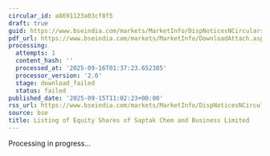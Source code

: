 ```yaml
---
circular_id: a8691123a03cf8f5
draft: true
guid: https://www.bseindia.com/markets/MarketInfo/DispNoticesNCirculars.aspx?Noticeid={3675A687-AAA0-4417-8C4D-C624969235A1}&noticeno=20250915-21&dt=09/15/2025&icount=21&totcount=81&flag=0
pdf_url: https://www.bseindia.com/markets/MarketInfo/DownloadAttach.aspx?id=20250915-21&attachedId=
processing:
  attempts: 1
  content_hash: ''
  processed_at: '2025-09-16T01:37:23.652385'
  processor_version: '2.0'
  stage: download_failed
  status: failed
published_date: '2025-09-15T11:02:23+00:00'
rss_url: https://www.bseindia.com/markets/MarketInfo/DispNoticesNCirculars.aspx?Noticeid={3675A687-AAA0-4417-8C4D-C624969235A1}&noticeno=20250915-21&dt=09/15/2025&icount=21&totcount=81&flag=0
source: bse
title: Listing of Equity Shares of Saptak Chem and Business Limited
---
```


Processing in progress...